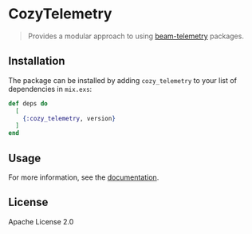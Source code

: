 # CozyTelemetry

> Provides a modular approach to using [beam-telemetry](https://github.com/beam-telemetry) packages.

## Installation

The package can be installed by adding `cozy_telemetry` to your list of dependencies in `mix.exs`:

```elixir
def deps do
  [
    {:cozy_telemetry, version}
  ]
end
```

## Usage

For more information, see the [documentation](https://hexdocs.pm/cozy_telemetry/CozyTelemetry.html).

## License

Apache License 2.0
